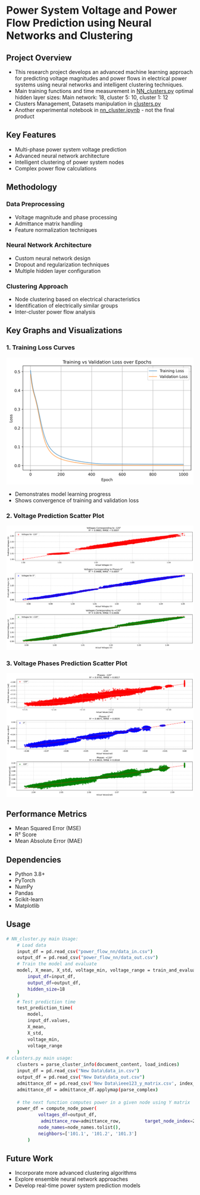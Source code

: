 # Power System Voltage and Power Flow Prediction using Neural Networks and Clustering

## Project Overview
- This research project develops an advanced machine learning approach for predicting voltage magnitudes and power flows in electrical power systems using neural networks and intelligent clustering techniques.
- Main training functions and time measurement in [NN_clusters.py](NN_cluster.py) optimal hidden layer sizes: Main network: 18, cluster 5: 10, cluster 1: 12 
- Clusters Management, Datasets manipulation in [clusters.py](clusters.py)
- Another experimental notebook in [nn_cluster.ipynb](nn_cluster.ipynb) - not the final product

## Key Features
- Multi-phase power system voltage prediction
- Advanced neural network architecture
- Intelligent clustering of power system nodes
- Complex power flow calculations

## Methodology

### Data Preprocessing
- Voltage magnitude and phase processing
- Admittance matrix handling
- Feature normalization techniques

### Neural Network Architecture
- Custom neural network design
- Dropout and regularization techniques
- Multiple hidden layer configuration

### Clustering Approach
- Node clustering based on electrical characteristics
- Identification of electrically similar groups
- Inter-cluster power flow analysis

## Key Graphs and Visualizations

### 1. Training Loss Curves
![Training Loss](training_validation_loss.png)
- Demonstrates model learning progress
- Shows convergence of training and validation loss

### 2. Voltage Prediction Scatter Plot
![Voltage Prediction](voltages.png)


### 3. Voltage Phases Prediction Scatter Plot
![Phases Prediction](phases.png)




## Performance Metrics
- Mean Squared Error (MSE)
- R² Score
- Mean Absolute Error (MAE)

## Dependencies
- Python 3.8+
- PyTorch
- NumPy
- Pandas
- Scikit-learn
- Matplotlib

## Usage
```bash
# NN_cluster.py main Usage:
    # Load data
    input_df = pd.read_csv("power_flow_nn/data_in.csv")
    output_df = pd.read_csv("power_flow_nn/data_out.csv")
    # Train the model and evaluate
    model, X_mean, X_std, voltage_min, voltage_range = train_and_evaluate_nn(
        input_df=input_df, 
        output_df=output_df,
        hidden_size=18
    )
    # Test prediction time
    test_prediction_time(
        model, 
        input_df.values, 
        X_mean, 
        X_std, 
        voltage_min, 
        voltage_range
    )
# clusters.py main usage:
    clusters = parse_cluster_info(document_content, load_indices)
    input_df = pd.read_csv("New Data\data_in.csv")
    output_df = pd.read_csv("New Data\data_out.csv")
    admittance_df = pd.read_csv('New Data\ieee123_y_matrix.csv', index_col=0, header=0)
    admittance_df = admittance_df.applymap(parse_complex)

    # the next function computes power in a given node using Y matrix
    power_df = compute_node_power(
            voltages_df=output_df,
             admittance_row=admittance_row,         target_node_index=230,  # Specify the index for Vi
            node_names=node_names.tolist(),
            neighbors=['101.1', '101.2', '101.3']
        )
```


## Future Work

- Incorporate more advanced clustering algorithms
- Explore ensemble neural network approaches
- Develop real-time power system prediction models
